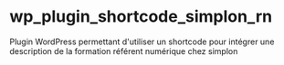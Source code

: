 # wp_plugin_shortcode_simplon_rn
Plugin WordPress permettant d'utiliser un shortcode pour intégrer une description de la formation référent numérique chez simplon
